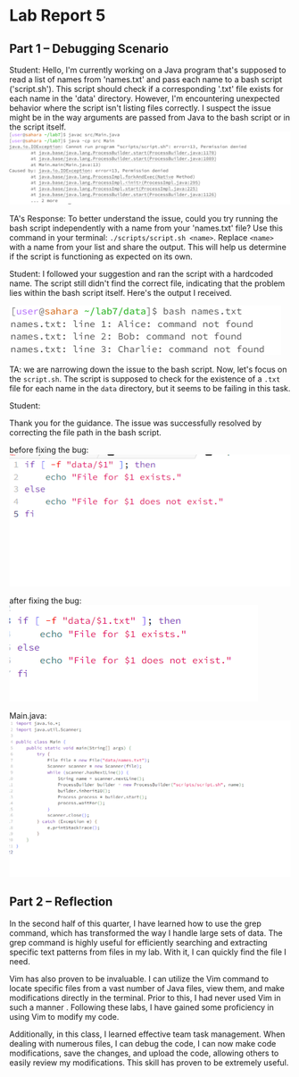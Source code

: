 # Lab Report 5


## Part 1 – Debugging Scenario

Student:
Hello,
I'm currently working on a Java program that's supposed to read a list of names from 'names.txt' and pass each name to a bash script ('script.sh'). This script should check if a corresponding '.txt' file exists for each name in the 'data' directory. However, I'm encountering unexpected behavior where the script isn't listing files correctly. I suspect the issue might be in the way arguments are passed from Java to the bash script or in the script itself.
![Image](lab5-1.png)

TA's Response:
To better understand the issue, could you try running the bash script independently with a name from your 'names.txt' file? Use this command in your terminal: `./scripts/script.sh <name>`. Replace `<name>` with a name from your list and share the output. This will help us determine if the script is functioning as expected on its own.

Student:
I followed your suggestion and ran the script with a hardcoded name. The script still didn't find the correct file, indicating that the problem lies within the bash script itself. Here's the output I received.

![Image](lab5-2.png)

TA:
we are narrowing down the issue to the bash script. Now, let's focus on the `script.sh`. The script is supposed to check for the existence of a `.txt` file for each name in the `data` directory, but it seems to be failing in this task.

Student:

Thank you for the guidance. The issue was successfully resolved by correcting the file path in the bash script.

before fixing the bug:
![Image](lab5-4.png)

after fixing the bug:
![Image](lab5-5.png)

Main.java:
![Image](lab5-3.png)


## Part 2 – Reflection

In the second half of this quarter, I have learned how to use the grep command, which has transformed the way I handle large sets of data. The grep command is highly useful for efficiently searching and extracting specific text patterns from files in my lab. With it, I can quickly find the file I need.

Vim has also proven to be invaluable. I can utilize the Vim command to locate specific files from a vast number of Java files, view them, and make modifications directly in the terminal. Prior to this, I had never used Vim in such a manner . Following these labs, I have gained some proficiency in using Vim to modify my code.

Additionally, in this class, I learned effective team task management. When dealing with numerous files, I can debug the code, I can now make code modifications, save the changes, and upload the code, allowing others to easily review my modifications. This skill has proven to be extremely useful.
